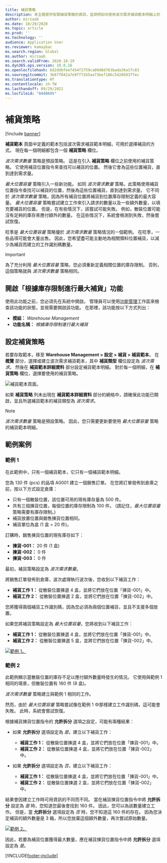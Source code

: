 ```yaml
---
title: 補貨策略
description: 本主題提供有關補貨策略的資訊，並說明如何使用波次需求補貨範本明細上的「補貨策略」欄位來選擇如何完成補貨。
author: mirzaab
ms.date: 10/29/2020
ms.topic: article
ms.prod: ''
ms.technology: ''
audience: Application User
ms.reviewer: kamaybac
ms.search.region: Global
ms.author: mirzaab
ms.search.validFrom: 2020-10-29
ms.dyn365.ops.version: 10.0.16
ms.openlocfilehash: bd2ddbfeef454f2759ca09d8d763bada36a1fc83
ms.sourcegitcommit: 3b87f042a7e97f72b5aa73bef186c5426b937fec
ms.translationtype: HT
ms.contentlocale: zh-TW
ms.lasthandoff: 09/29/2021
ms.locfileid: "8448695"
---
```

# <a name="replenishment-strategies"></a>補貨策略

[!include [banner](../includes/banner.md)]

**補貨範本** 頁面中定義的範本包括波次需求補貨範本明細，可用於選擇補貨的方式。 現在每一個明細都包含一個 **補貨策略** 欄位。

*波次需求數量* 策略是預設策略。 這是在引入 **補貨策略** 欄位之前使用的補貨策略。 它使用補貨位置指令來查找可以補貨的位置。 然後它會為這些位置補貨，直到達到需求量。

*最大位置容量* 策略引入一些新功能。 如同 *波次需求數量* 策略，此策略使用補貨位置指令查找可以補貨的位置，然後為這些位置補貨，直到達到需求量。 它不同於 *波次需求數量* 策略，因為所有補貨位置將補貨到位置庫存限制定義的最大容量。 *最大位置容量* 策略嘗試建立工作來引入請求的數量以及一些額外數量，以填充要補貨的位置。 但是，在有些情況下，該嘗試可能失敗。 例如，散裝位置可能沒有足夠的庫存來應付額外的數量。 在這些情況下，系統會檢測到失敗，然後嘗試恢復。

旺季是 *最大位置容量* 策略優於 *波次需求數量* 策略情況的一個範例。 在旺季，一些品項可能會大量出售。 因此，您希望盡可能主動地為相關領料位置補貨，以減少為補貨而建立的工作識別碼數量。

> [!IMPORTANT]
> 為了充分利用 *最大位置容量* 策略，您必須重新定義相關位置的庫存限制。 否則，這個策略就與 *波次需求數量* 策略相同。

## <a name="turn-on-the-replenish-to-max-based-on-stocking-limits-feature"></a>開啟「根據庫存限制進行最大補貨」功能

使用此功能之前，您必須先在系統中開啟。 管理員可以使用[功能管理](../../fin-ops-core/fin-ops/get-started/feature-management/feature-management-overview.md)工作區來檢查該功能的狀態，並視需要開啟該功能。 在那裡，該功能按以下方式列出：

- **模組：** *Warehouse Management*
- **功能名稱：** *根據庫存限制進行最大補貨*

## <a name="set-up-replenishment-strategies"></a>設定補貨策略

若要存取範本，移至 **Warehouse Management \> 設定 \> 補貨 \> 補貨範本**。 在 **概覽** 部分，選擇或建立波次需求補貨範本，其中 **補貨類型** 欄位設定為 *波次需求*。 然後在 **補貨範本詳細資料** 部分設定補貨範本明細。 對於每一個明細，在 **補貨策略** 欄位，選擇要使用的補貨策略。

![補貨範本頁面。](media/ReplenTempWaveDmdMaxLocCap.png "補貨範本頁面")

如果 **補貨策略** 列未出現在 **補貨範本詳細資料** 部分的網格中，請確保此功能已開啟，並且所選補貨範本的補貨類型為 *波次需求*。

> [!NOTE]
> *波次需求數量* 策略是預設策略。 因此，您只需要更新要使用 *最大位置容量* 策略的補貨範本明細。

## <a name="example-scenarios"></a>範例案例

### <a name="example-1"></a>範例 1

在此範例中，只有一個補貨範本，它只有一個補貨範本明細。

您為 130 件 (pcs) 的品項 A0001 建立一個銷售訂單。 在您將訂單發佈到倉庫之前，按以下方式設定倉庫：

- 只有一個散裝位置，該位置可用的現有庫存量為 500 件。
- 共有三個揀貨位置，每個位置的庫存限制為 100 件。 (請記住，*最大位置容量* 策略需要有庫存限制。)
- 補貨放置位置與銷售揀貨位置相同。
- 補貨單位為盒 (1 盒 = 20 件)。

訂購時，銷售揀貨位置的現有庫存如下：

- **揀貨-001：** 20 件 (1 盒)
- **揀貨-002：** 0 件
- **揀貨-003：** 0 件

最初，補貨策略設定為 *波次需求數量*。

將銷售訂單發佈到倉庫，波次處理執行波次後，您收到以下補貨工作：

- **補貨工作 1：** 從散裝位置揀選 4 盒，並將它們放在位置「揀貨-001」中。
- **補貨工作 2：** 從散裝位置揀選 2 盒，並將它們放在位置「揀貨-002」中。

您將獲得兩個補貨工作識別碼，因為您必須為兩個位置補貨，並且不支援多個放置。

如果您將補貨策略設定為 *最大位置容量*，您將收到以下補貨工作：

- **補貨工作 1：** 從散裝位置揀選 4 盒，並將它們放在位置「揀貨-001」中。
- **補貨工作 2：** 從散裝位置揀選 5 盒，並將它們放在位置「揀貨-002」中。

[![範例 1。](media/ReplenTemp_example_1.png "範例 1")](media/ReplenTemp_example_1_large.png)

### <a name="example-2"></a>範例 2

此範例顯示當散裝位置的庫存不足以應付額外數量時發生的情況。 它使用與範例 1 相同的場景，但散裝位置有 160 件 (8 盒)。

*波次需求數量* 策略建立與範例 1 相同的工作。

然而，由於 *最大位置容量* 策略嘗試像在範例 1 中那樣建立工作識別碼，這可能會失敗。 此時，系統會嘗試恢復。

根據補貨揀貨位置指令的 **允許拆分** 選項之設定，可能有兩種結果：

- 如果 **允許拆分** 選項設定為 *是*，建立以下補貨工作：

    - **補貨工作 1：** 從散裝位置揀選 4 盒，並將它們放在位置「揀貨-001」中。
    - **補貨工作 2：** 從散裝位置揀選 4 盒，並將它們放在位置「揀貨-002」中。

- 如果 **允許拆分** 選項設定為 *否*，建立以下補貨工作：

    - **補貨工作 1：** 從散裝位置揀選 4 盒，並將它們放在位置「揀貨-001」中。
    - **補貨工作 2：** 從散裝位置揀選 2 盒，並將它們放在位置「揀貨-002」中。

結果會因建立工作時可用資訊的不同而不同。 當在補貨揀貨位置指令中將 **允許拆分** 設定為 *是* 時，您知道您最後會找到 160 件。 因此，您可以為該數量建立工作。 但是，當 **允許拆分** 選項設定為 *否* 時，您不知道這 160 件的存在。 因為您決定補貨的額外數量是 3 箱，所以您放棄這個額外數量，再次嘗試原始數量。

[![範例 2。](media/ReplenTemp_example_2.png "範例 2")](media/ReplenTemp_example_2_large.png)

因此，若要為補貨位置獲得最大數量，應在補貨揀貨位置指令中將 **允許拆分** 選項設定為 *是*。


[!INCLUDE[footer-include](../../includes/footer-banner.md)]